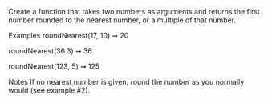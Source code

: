 Create a function that takes two numbers as arguments and returns the first number rounded to the nearest number, or a multiple of that number.

Examples
roundNearest(17, 10) ➞ 20

roundNearest(36.3) ➞ 36

roundNearest(123, 5) ➞ 125

Notes
If no nearest number is given, round the number as you normally would (see example #2).